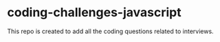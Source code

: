 # coding-challenges-javascript
This repo is created to add all the coding questions related to interviews.

